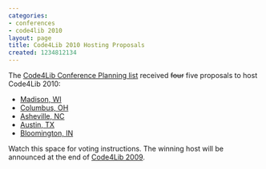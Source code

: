 ```yaml
---
categories:
- conferences
- code4lib 2010
layout: page
title: Code4Lib 2010 Hosting Proposals
created: 1234812134
---
```

The <a href="http://groups.google.com/group/code4libcon">Code4Lib Conference Planning list</a> received <strike>four</strike> five proposals to host Code4Lib 2010:
<ul>
  <li><a href="http://groups.google.com/group/code4libcon/msg/dc8847382b622d43">Madison, WI</li>
  <li><a href="http://roytennant.com/code4lib2010.html">Columbus, OH</a></li>
  <li><a href="http://digital.library.appstate.edu/code4lib2010.html">Asheville, NC</a></li>
  <li><a href="http://groups.google.com/group/code4libcon/msg/185087444d224ced">Austin, TX</a></li>
  <li><a href="http://groups.google.com/group/code4libcon/msg/6de6e6896f4f8025">Bloomington, IN</a></li>
</ul>
<!--break-->
Watch this space for voting instructions. The winning host will be announced at the end of <a href="http://code4lib.org/conference/2009/">Code4Lib 2009</a>.
